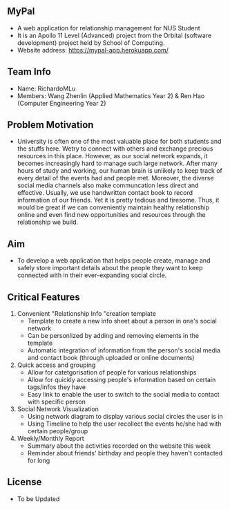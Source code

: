 ## MyPal
* A web application for relationship management for NUS Student
* It is an Apollo 11 Level (Advanced) project from the Orbital (software development) project held by School of Computing.
* Website address: https://mypal-app.herokuapp.com/

## Team Info
* Name: RichardoMLu
* Members: Wang Zhenlin (Applied Mathematics Year 2) & Ren Hao (Computer Engineering Year 2)

## Problem Motivation
* University is often one of the most valuable place for both students and the stuffs here. Wetry to connect with others and exchange precious resources in this place. However, as our social network expands, it becomes increasingly hard to manage such large network. After many hours of study and working, our human brain is unlikely to keep track of every detail of the events had and people met. Moreover, the diverse social media channels also make communcation less direct and effective. Usually, we use handwritten contact book to record information of our friends. Yet it is pretty tedious and tiresome. Thus, it would be great if we can conveniently maintain healthy relationship online and even find new opportunities and resources through the relationship we build.

## Aim 
* To develop a web application that helps people create, manage and safely store important details about the people they want to keep connected with in their ever-expanding social circle.

## Critical Features
1. Convenient "Relationship Info "creation template
    * Template to create a new info sheet about a person in one's social network
    * Can be personlized by adding and removing elements in the template
    * Automatic integration of information from the person's social media and contact book (through uploaded or online documents)
2. Quick access and grouping
    * Allow for catetgorisation of people for various relationships
    * Allow for quickly accessing people's information based on certain tags/infos they have
    * Easy link to enable the user to switch to the social media to contact with specific person
3. Social Network Visualization
    * Using network diagram to display various social circles the user is in 
    * Using Timeline to help the user recollect the events he/she had with certain people/group
4. Weekly/Monthly Report
    * Summary about the activities recorded on the website this week
    * Reminder about friends' birthday and people they haven't contacted for long


## License
* To be Updated
